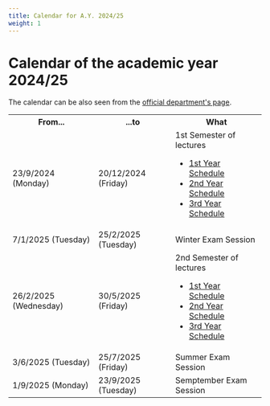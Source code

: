 ```yaml
---
title: Calendar for A.Y. 2024/25
weight: 1
---
```


# Calendar of the academic year 2024/25

The calendar can be also seen from the [official department's page](https://web.uniroma1.it/i3s/node/7334).

<table>
    <tr>
        <th>From...</th>
        <th>...to</th>
        <th>What</th>
    </tr>
    <tr>
        <td>23/9/2024 (Monday)</td>
        <td>20/12/2024 (Friday)</td>
        <td>1st Semester of lectures<br>
            <ul>
                <li><a href="first-year/#first-semester">1st Year Schedule</a></li>
                <li><a href="second-year/#first-semester">2nd Year Schedule</a></li>
                <li><a href="third-year/#first-semester">3rd Year Schedule</a></li>
            </ul>
        </td>
    </tr>
    <tr>
        <td>7/1/2025 (Tuesday)</td>
        <td>25/2/2025 (Tuesday)</td>
        <td>Winter Exam Session</td>
    </tr>
    <tr>
        <td>26/2/2025 (Wednesday)</td>
        <td>30/5/2025 (Friday)</td>
        <td>2nd Semester of lectures<br>
            <ul>
                <li><a href="first-year/#second-semester">1st Year Schedule</a></li>
                <li><a href="second-year/#second-semester">2nd Year Schedule</a></li>
                <li><a href="third-year/#second-semester">3rd Year Schedule</a></li>
            </ul>
        </td>
    </tr>
    <tr>
        <td>3/6/2025 (Tuesday)</td>
        <td>25/7/2025 (Friday)</td>
        <td>Summer Exam Session</td>
    </tr>
    <tr>
        <td>1/9/2025 (Monday)</td>
        <td>23/9/2025 (Tuesday)</td>
        <td>Semptember Exam Session</td>
    </tr>
</table>
